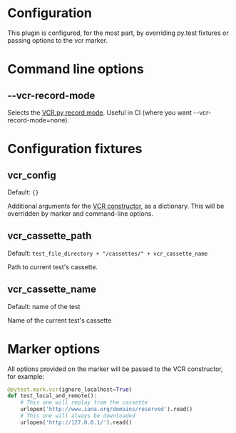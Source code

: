 # Configuration

This plugin is configured, for the most part, by overriding py.test fixtures
or passing options to the vcr marker.

# Command line options

## --vcr-record-mode

Selects the [VCR.py record mode](http://vcrpy.readthedocs.io/en/latest/usage.html#record-modes).
Useful in CI (where you want --vcr-record-mode=none).

# Configuration fixtures

## vcr_config

Default: `{}`

Additional arguments for the [VCR constructor](http://vcrpy.readthedocs.io/en/latest/configuration.html#configuration), as a dictionary.
This will be overridden by marker and command-line options.

## vcr_cassette_path

Default: `test_file_directory + "/cassettes/" + vcr_cassette_name`

Path to current test's cassette.

## vcr_cassette_name

Default: name of the test

Name of the current test's cassette

# Marker options
All options provided on the marker will be passed to the VCR constructor, for example:

```python
@pytest.mark.vcr(ignore_localhost=True)
def test_local_and_remote():
    # This one will replay from the cassette
    urlopen('http://www.iana.org/domains/reserved').read()
    # This one will always be downloaded
    urlopen('http://127.0.0.1/').read()
```
